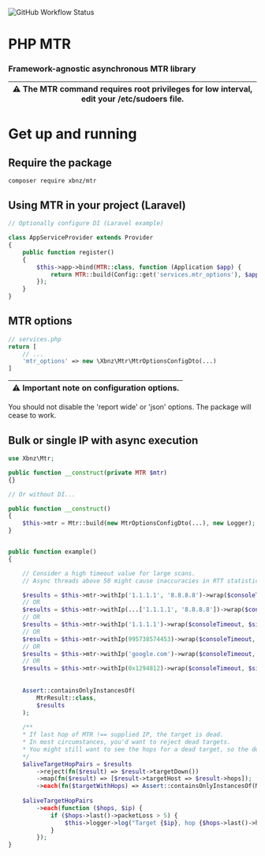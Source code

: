 ![GitHub Workflow Status](https://img.shields.io/github/workflow/status/xbnz/laravel-multi-ip/Run%20tests?label=Tests&style=for-the-badge&logo=appveyor)

# PHP MTR
### Framework-agnostic asynchronous MTR library


| :warning:  The MTR command requires root privileges for low interval, edit your /etc/sudoers file. |
|----------------------------------------------------------------------------------------------------|


# Get up and running
## Require the package
`composer require xbnz/mtr`
## Using MTR in your project (Laravel)
```php
// Optionally configure DI (Laravel example)

class AppServiceProvider extends Provider
{
    public function register()
    {
        $this->app->bind(MTR::class, function (Application $app) {
            return MTR::build(Config::get('services.mtr_options'), $app->make(LoggerInterface::class));
        });
    }
}
```

## MTR options

```php
// services.php
return [
    // ...
    'mtr_options' => new \Xbnz\Mtr\MtrOptionsConfigDto(...)
]

```


| :warning: Important note on configuration options. |
|----------------------------------------------------|

You should not disable the 'report wide' or 'json' options. The package will cease to work.

## Bulk or single IP with async execution
```php
use Xbnz\Mtr;

public function __construct(private MTR $mtr)
{}

// Or without DI...

public function __construct()
{
    $this->mtr = Mtr::build(new MtrOptionsConfigDto(...), new Logger);
}


public function example()
{

    // Consider a high timeout value for large scans. 
    // Async threads above 50 might cause inaccuracies in RTT statistics.

    $results = $this->mtr->withIp('1.1.1.1', '8.8.8.8')->wrap($consoleTimeout, $simultaneousAsync);
    // OR
    $results = $this->mtr->withIp(...['1.1.1.1', '8.8.8.8'])->wrap($consoleTimeout, $simultaneousAsync);
    // OR
    $results = $this->mtr->withIp('1.1.1.1')->wrap($consoleTimeout, $simultaneousAsync);
    // OR
    $results = $this->mtr->withIp(995738574453)->wrap($consoleTimeout, $simultaneousAsync);
    // OR
    $results = $this->mtr->withIp('google.com')->wrap($consoleTimeout, $simultaneousAsync);
    // OR
    $results = $this->mtr->withIp(0x1294812)->wrap($consoleTimeout, $simultaneousAsync);
    
    
    Assert::containsOnlyInstancesOf(
        MtrResult::class,
        $results
    );
  
    /**
    * If last hop of MTR !== supplied IP, the target is dead. 
    * In most circumstances, you'd want to reject dead targets. 
    * You might still want to see the hops for a dead target, so the default policy is not to reject.
    */
    $aliveTargetHopPairs = $results
        ->reject(fn($result) => $result->targetDown()) 
        ->map(fn($result) => [$result->targetHost => $result->hops]);
        ->each(fn($targetWithHops) => Assert::containsOnlyInstancesOf(MtrHopDto::class, $targetWithHops));
    
    $aliveTargetHopPairs
        ->each(function ($hops, $ip) {
            if ($hops->last()->packetLoss > 5) {
                $this->logger->log("Target {$ip}, hop {$hops->last()->hopPositionCount} has {$hops->last()->packetLoss}% loss")
            }
        });
}
```

